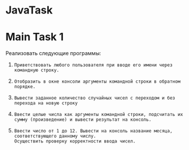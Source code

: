 # JavaTask
# Main Task 1

Реализовать следующие программы:
1.     Приветствовать любого пользователя при вводе его имени через командную строку.

2.     Отобразить в окне консоли аргументы командной строки в обратном порядке.

3.     Вывести заданное количество случайных чисел с переходом и без перехода на новую строку

4.     Ввести целые числа как аргументы командной строки, подсчитать их сумму (произведение) и вывести результат на консоль.

5.     Ввести число от 1 до 12. Вывести на консоль название месяца, соответствующего данному числу. 
       Осуществить проверку корректности ввода чисел.

